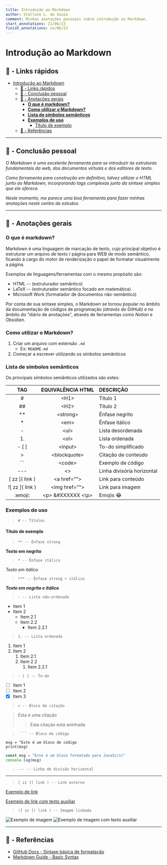 ```yaml
---
title: Introdução ao Markdown
author: Stallone L. de Souza
comment: Minhas anotações pessoais sobre introdução ao Markdown.
start_annotations: 21/06/23
finish_annotations: xx/06/23
---
```


# Introdução ao Markdown

## 🔖 - Links rápidos
- [Introdução ao Markdown](#introdução-ao-markdown)
  - [🔖 - Links rápidos](#---links-rápidos)
  - [👀 - Conclusão pessoal](#---conclusão-pessoal)
  - [📝 - Anotações gerais](#---anotações-gerais)
    - [**O que é markdown?**](#o-que-é-markdown)
    - [**Como utilizar o Markdown?**](#como-utilizar-o-markdown)
    - [**Lista de símbolos semânticos**](#lista-de-símbolos-semânticos)
    - [**Exemplos de uso**](#exemplos-de-uso)
      - [Título de exemplo](#título-de-exemplo)
  - [🔗 - Referências](#---referências)

---

## 👀 - Conclusão pessoal
*O Markdown é uma excelente ferramenta para se introduzir às estruturas fundamentais da web, dos documentos virtuais e dos editores de texto.*

*Como ferramenta para construção em definitivo, talvez utilizar o HTML junto ao Markdown, incorporando tags complexas junto da sintaxe simples que ele oferece.*

*Neste momento, me parece uma boa ferramenta para fazer minhas anotações neste centro de estudos.*

---

## 📝 - Anotações gerais
### **O que é markdown?**
Markdown é uma linguagem de marcação de texto, cujo principal objetivo é estruturar um arquivo de texto / página para WEB de modo semântico, ficando à cargo do motor de renderização o papel de formatar visualmente a página.

Exemplos de linguagens/ferramentas com o mesmo propósito são:
- HTML -- (estruturador semântico)
- LaTeX -- (estruturador semântico focado em matemática)
- Microsoft Work (formatador de documentos não-semântico)

Por conta de sua sintaxe simples, o Markdown se tornou popular no âmbito da documentação de códigos de programação *(através do GitHub)* e no âmbito do "diário de anotações", através de ferramentas como *Notion* e *Obsidian*.

### **Como utilizar o Markdown?**
1. Criar um arquivo com extensão `.md`
   - Ex: `README.md`
2. Começar a escrever utilizando os símbolos semânticos

### **Lista de símbolos semânticos**
Os principais símbolos semânticos utilizados são estes:


|        TAG        |  EQUIVALÊNCIA HTML  | DESCRIÇÃO                  |
| :---------------: | :-----------------: | :------------------------- |
|         #         |        \<H1>        | Título 1                   |
|        ##         |        \<H2>        | Título 2                   |
|        \**        |      \<strong>      | Ênfase negrito             |
|        \*         |        \<em>        | Ênfase itálico             |
|         -         |        \<ul>        | Lista desordenada          |
|        1.         |        \<ol>        | Lista ordenada             |
|       \- [ ]      |      \<input>       | To-do simplificado         |
|         >         |    \<blockquote>    | Citação de conteúdo        |
|        ```        |       \<code>       | Exemplo de código          |
|        ---        |         \<>         | Linha divisória horizontal |
|  \[ zz ]( link )  |    \<a href="">     | Link para conteúdo         |
| \!\[ zz ]( link ) |   \<img href="">    | Link para imagem           |
|     \:emoji\:     | \<p> &#XXXXXX \<\p> | Emojis 😂                  |


### **Exemplos de uso**
> `# -- Títulos`

#### Título de exemplo

> `** -- Ênfase strong`

**Texto em negrito**

> `* -- Ênfase itálico`

*Texto em itálico*

> `*** -- Ênfase strong + itálico`

***Texto em negrito e itálico***

> `- -- Lista não-ordenada`

- Item 1
- Item 2
  - Item 2.1
  - Item 2.2
    - Item 2.2.1

> `1. -- Lista ordenada`
1. Item 1
2. Item 2
   1. Item 2.1
   2. Item 2.2
      1. Item 2.2.1


> `- [ ] -- To-do`

- [ ] Item 1
- [ ] Item 2
- [x] Item 3

> `> -- Bloco de citação`

> Esta é uma citação
>> Esta citação está aninhada

> ` ``` -- Bloco de código`

```
msg = "Este é um bloco de código
print(msg)
```

```javascript
const msg = "Este é um bloco formatado para JavaScrit"
console.log(msg)
```

> `--- -- Linha de divisão horizontal`

---

> `[ zz ]( link ) -- Link externo`

[Exemplo de link](https://www.w3schools.com/html/html_emojis.asp)

[Exemplo de link com texto auxiliar](https://emojipedia.org/face-with-tears-of-joy "Rindo para não chorar")

> `![ zz ]( link ) -- Imagem linkada`

![Exemplo de imagem](../assets/emoji_arrogante.png)
![Exemplo de imagem com texto auxiliar](../assets/emoji_tranquilo.png "Bixo tranquilo")

---

## 🔗 - Referências

- [GitHub Docs - Sintaxe básica de formatação](https://docs.github.com/pt/get-started/writing-on-github/getting-started-with-writing-and-formatting-on-github/basic-writing-and-formatting-syntax)
- [Markdown Guide - Basic Syntax](https://www.markdownguide.org/basic-syntax/)